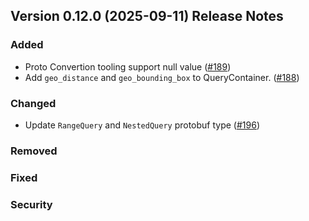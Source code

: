 ## Version 0.12.0 (2025-09-11) Release Notes

### Added
- Proto Convertion tooling support null value ([#189](https://github.com/opensearch-project/opensearch-protobufs/pull/189))
- Add `geo_distance` and `geo_bounding_box` to QueryContainer. ([#188](https://github.com/opensearch-project/opensearch-protobufs/pull/188))

### Changed
- Update `RangeQuery` and `NestedQuery` protobuf type ([#196](https://github.com/opensearch-project/opensearch-protobufs/pull/196))

### Removed

### Fixed

### Security
